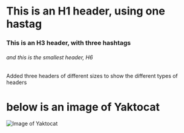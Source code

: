# This is an H1 header, using one hastag
### This is an H3 header, with three hashtags
###### and this is the smallest header, H6

Added three headers of different sizes to show the different types of headers

# below is an image of Yaktocat
![Image of Yaktocat](https://octodex.github.com/images/yaktocat.png)
